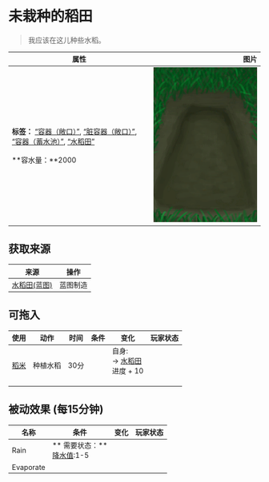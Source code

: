 # 未栽种的稻田  
> 我应该在这儿种些水稻。  
  
  属性  |   图片   
 ----  |  ----:   
 **标签：**	[“容器（敞口）”](tag_ContainerOpen.md), [“脏容器（敞口）”](tag_ContainerDirty.md), [“容器（蓄水池）”](tag_ContainerReservoir.md), [“水稻田”](tag_Paddy.md)<br><br>**容水量：**2000  |  ![](Sprite/RicePaddyEmpty.png)   
  
## 获取来源  
来源  |  操作  
----  |  ----  
[水稻田(蓝图)](Bp_RicePaddy.md)  |  蓝图制造  
## 可拖入  
使用  |  动作  |  时间  |  条件  |  变化  |  玩家状态  
----  |  ----  |  ----  |  ----  |  ----  |  ----  
[稻米](RiceGrains.md)  |  种植水稻  |  30分  |    |  自身:<br>→ [水稻田](RicePaddy.md)<br>进度 + 10<br><br>  |    
## 被动效果 (每15分钟)  
名称  |  条件  |  变化  |  玩家状态  
----  |  ----  |  ----  |  ----  
Rain  |  ** 需要状态：**<br>[降水值](RainValue.md):1-5  |    |    
Evaporate  |    |    |    
